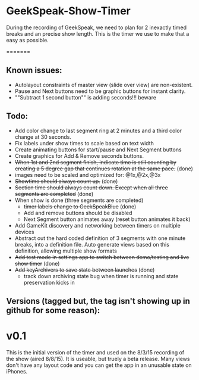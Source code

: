# GeekSpeak-Show-Timer

During the recording of GeekSpeak, we need to plan for 2 inexactly timed breaks and an precise show length.  This is the timer we use to make that a easy as possible.

=======

## Known issues:
- Autolayout constraints of master view (slide over view) are non-existent.
- Pause and Next buttons need to be graphic buttons for instant clarity.
- ""Subtract 1 second button"" is adding seconds!!!  beware

## Todo:

- Add color change to last segment ring at 2 minutes and a third color change at 30 seconds.
- Fix labels under show times to scale based on text width
- Create animating buttons for start/pause and Next Segment buttons
- Create graphics for Add & Remove seconds buttons.
- ~~When 1st and 2nd segment finish, indicate time is still counting by creating a 5 degree gap that continues rotation at the same pace.~~ (done)
- images need to be scaled and optimized for: @1x,@2x,@3x
- ~~Showtime should always count up.~~ (done)
- ~~Section time should always count down. Except when all three segments are completed~~ (done)
- When show is done (three segments are completed)
	- ~~timer labels change to GeekSpeakBlue~~ (done)
	- Add and remove buttons should be disabled
	- Next Segment button animates away (reset button animates it back)
- Add GameKit discovery and networking between timers on multiple devices
- Abstract out the hard coded definition of 3 segments with one minute breaks, into a definition file. Auto generate views based on this definition, allowing multiple show formats
- ~~Add test mode in settings app to switch between demo/testing and live show timer~~ (done)
- ~~Add keyArchivers to save state between launches~~ (done)
	- track down archiving state bug when timer is running and state preservation kicks in

## Versions (tagged but, the tag isn't showing up in github for some reason):
# v0.1
This is the initial version of the timer and used on the 8/3/15 recording of the show (aired 8/8/15).  It is useable, but truely a beta release.  Many views don't have any layout code and you can get the app in an unusable state on iPhones.
